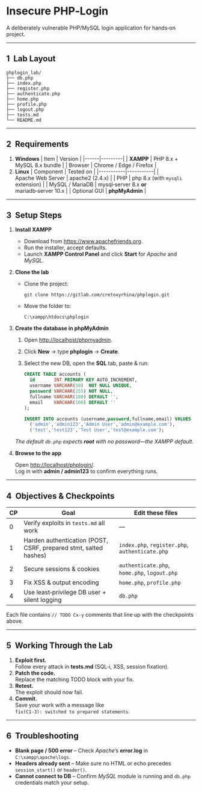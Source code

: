 # Insecure PHP‑Login

A deliberately vulnerable PHP/MySQL login application for hands‑on project.

---

## 1  Lab Layout

```
phplogin_lab/
├── db.php
├── index.php
├── register.php
├── authenticate.php
├── home.php
├── profile.php
├── logout.php
├── tests.md
└── README.md
```

---

## 2  Requirements
1. **Windows**
| Item | Version |
|------|---------|
| **XAMPP** | PHP 8.x + MySQL 8.x bundle |
| Browser | Chrome / Edge / Firefox |
2. **Linux**
| Component | Tested on |
|-----------|-----------|
| Apache Web Server | apache2 (2.4.x) |
| PHP | php 8.x (with `mysqli` extension) |
| MySQL / MariaDB | mysql‑server 8.x **or** mariadb‑server 10.x |
| Optional GUI | **phpMyAdmin** |
---

## 3  Setup Steps

1. **Install XAMPP**

   * Download from <https://www.apachefriends.org>.  
   * Run the installer, accept defaults.  
   * Launch **XAMPP Control Panel** and click **Start** for *Apache* and *MySQL*.

2. **Clone the lab**

   * Clone the project:

     ```
     git clone https://gitlab.com/cretoxyrhina/phplogin.git
     ```  
   * Move the folder to:

     ```
     C:\xampp\htdocs\phplogin
     ```

3. **Create the database in phpMyAdmin**

   1. Open <http://localhost/phpmyadmin>.  
   2. Click **New** → type **phplogin** → **Create**.  
   3. Select the new DB, open the **SQL** tab, paste & run:

      ```sql
      CREATE TABLE accounts (
        id       INT PRIMARY KEY AUTO_INCREMENT,
        username VARCHAR(50)  NOT NULL UNIQUE,
        password VARCHAR(255) NOT NULL,
        fullname VARCHAR(100) DEFAULT '',
        email    VARCHAR(100) DEFAULT ''
      );

      INSERT INTO accounts (username,password,fullname,email) VALUES
        ('admin','admin123','Admin User','admin@example.com'),
        ('test','test123','Test User','test@example.com');
      ```

   *The default `db.php` expects **root** with no password—the XAMPP default.*

4. **Browse to the app**

   Open <http://localhost/phplogin/>.  
   Log in with **admin / admin123** to confirm everything runs.

---

## 4  Objectives & Checkpoints

| CP | Goal | Edit these files |
|----|------|------------------|
| 0 | Verify exploits in `tests.md` all work | — |
| 1 | Harden authentication (POST, CSRF, prepared stmt, salted hashes) | `index.php`, `register.php`, `authenticate.php` |
| 2 | Secure sessions & cookies | `authenticate.php`, `home.php`, `logout.php` |
| 3 | Fix XSS & output encoding | `home.php`, `profile.php` |
| 4 | Use least‑privilege DB user + silent logging | `db.php` |

Each file contains `// TODO Cx‑y` comments that line up with the checkpoints
above.

---

## 5  Working Through the Lab

1. **Exploit first.**  
   Follow every attack in **tests.md** (SQL‑i, XSS, session fixation).
2. **Patch the code.**  
   Replace the matching TODO block with your fix.
3. **Retest.**  
   The exploit should now fail.
4. **Commit.**  
   Save your work with a message like  
   `fix(C1-3): switched to prepared statements`.

---

## 6  Troubleshooting

* **Blank page / 500 error** – Check *Apache*’s **error.log** in
  `C:\xampp\apache\logs`.
* **Headers already sent** – Make sure no HTML or echo precedes
  `session_start()` or `header()`.
* **Cannot connect to DB** – Confirm *MySQL* module is running and `db.php`
  credentials match your setup.


